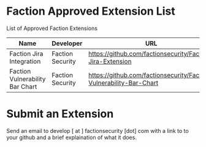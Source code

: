 # Faction Approved Extension List


List of Approved Faction Extensions

| Name | Developer | URL |
| --- | --- | --- |
| Faction Jira Integration | Faction Security | https://github.com/factionsecurity/Faction-Jira-Extension |
| Faction Vulnerability Bar Chart | Faction Security | https://github.com/factionsecurity/Faction-Vulnerability-Bar-Chart |


# Submit an Extension
Send an email to develop [ at ] factionsecurity [dot] com with a link to to your github and a brief explaination of what it does. 
